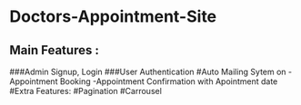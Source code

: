 # Doctors-Appointment-Site
## Main Features :
###Admin Signup, Login
###User Authentication
#Auto Mailing Sytem on
-Appointment Booking
-Appointment Confirmation with Apointment date
#Extra Features:
#Pagination
#Carrousel
